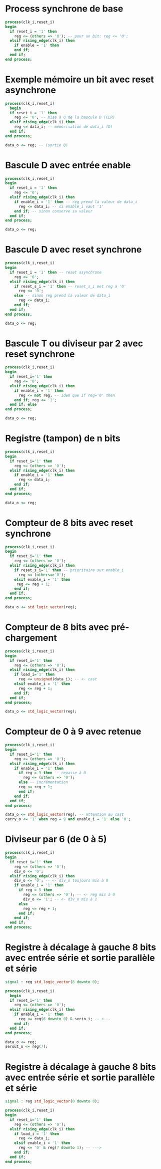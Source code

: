 # Process synchrone de base
```VHDL
process(clk_i,reset_i)
begin
  if reset_i = '1' then
    reg <= (others => '0'); -- pour un bit: reg <= '0';
  elsif rising_edge(clk_i) then
    if enable = '1' then
    end if;
  end if;
end process;
```

# Exemple mémoire un bit avec reset asynchrone
```VHDL
process(clk_i,reset_i)
  begin
  if reset_i = '1' then
    reg <= '0'; -- mise à 0 de la bascule D (CLR)
  elsif rising_edge(clk_i) then
    reg <= data_i; -- mémorisation de data_i (D)
  end if;
end process;

data_o <= reg; -- (sortie Q)
```

# Bascule D avec entrée enable
```VHDL
process(clk_i,reset_i)
begin
  if reset_i = '1' then
    reg <= '0';
  elsif rising_edge(clk_i) then
    if enable_i = '1' then -- reg prend la valeur de data_i
      reg <= data_i; -- si enable_i vaut '1'
    end if; -- sinon conserve sa valeur
  end if;
end process;

data_o <= reg;
```

# Bascule D avec reset synchrone
```VHDL
process(clk_i,reset_i)
begin
  if reset_i = '1' then -- reset asynchrone
    reg <= '0';
  elsif rising_edge(clk_i) then
    if reset_s_i = '1' then -- reset_s_i met reg à '0'
      reg <= '0';
    else -- sinon reg prend la valeur de data_i
      reg <= data_i;
    end if;
  end if;
end process;

data_o <= reg;
```

# Bascule T ou diviseur par 2 avec reset synchrone
```VHDL
process(clk_i,reset_i)
begin
  if reset_i='1' then
    reg <= '0'; 
  elsif rising_edge(clk_i) then
    if enable_i = '1' then
      reg <= not reg; -- idem que if reg='0' then
    end if; reg <= '1';
  end if; else 
end process;

data_o <= reg;
```

# Registre (tampon) de n bits
```VHDL
process(clk_i,reset_i)
begin
  if reset_i='1' then
    reg <= (others => '0'); 
  elsif rising_edge(clk_i) then
    if enable_i = '1' then
      reg <= data_i;
    end if;
  end if;
end process;

data_o <= reg;
```
# Compteur de 8 bits avec reset synchrone
```VHDL
process(clk_i,reset_i)
begin
  if reset_i='1' then
    reg <= (others => '0'); 
  elsif rising_edge(clk_i) then
    if reset_s_i='1' then -- prioritaire sur enable_i
      reg <= (others=>'0');
    elsif enable_i = '1' then
     reg <= reg + 1;
    end if;
  end if;
end process;

data_o <= std_logic_vector(reg);
```

# Compteur de 8 bits avec pré-chargement 
```VHDL
process(clk_i,reset_i)
begin
  if reset_i='1' then
    reg <= (others => '0'); 
  elsif rising_edge(clk_i) then
    if load_i='1' then
      reg <= unsigned(data_i); -- <- cast
    elsif enable_i = '1' then
      reg <= reg + 1;
    end if;
  end if;
end process;

data_o <= std_logic_vector(reg); 
```

# Compteur de 0 à 9 avec retenue
```VHDL
process(clk_i,reset_i)
begin
  if reset_i='1' then
    reg <= (others => '0'); 
  elsif rising_edge(clk_i) then
    if enable_i = '1' then
      if reg = 9 then -- repasse à 0
        reg <= (others => '0');
      else -- incrémentation
      reg <= reg + 1;
      end if;
    end if;
  end if;
end process;

data_o <= std_logic_vector(reg); -- attention au cast
carry_o <= '1' when reg = 9 and enable_i = '1' else '0';
```

# Diviseur par 6 (de 0 à 5)
```VHDL
process(clk_i,reset_i)
begin
  if reset_i='1' then
    reg <= (others => '0');
    div_o <= '0'; 
  elsif rising_edge(clk_i) then
    div_o <= '0'; -- <- div_o toujours mis à 0 
    if enable_i = '1' then
      if reg = 5 then
        reg <= (others => '0'); -- <- reg mis à 0
        div_o <= '1'; -- <- div_o mis à 1
      else 
        reg <= reg + 1;
      end if;
    end if;
  end if;
end process;
```

# Registre à décalage à gauche 8 bits avec entrée série et sortie parallèle et série
```VHDL
signal : reg std_logic_vector(8 downto 0);
```
```VHDL
process(clk_i,reset_i)
  begin
  if reset_i='1' then
    reg <= (others => '0');
  elsif rising_edge(clk_i) then
    if enable_i = '1' then
      reg <= reg(6 downto 0) & serin_i; -- <---
    end if;
  end if;
end process;

data_o <= reg;
serout_o <= reg(7);
```

# Registre à décalage à gauche 8 bits avec entrée série et sortie parallèle et série
```VHDL
signal : reg std_logic_vector(8 downto 0);
```
```VHDL
process(clk_i,reset_i)
begin
  if reset_i='1' then
    reg <= (others => '0');
  elsif rising_edge(clk_i) then
    if load_i = '1' then
      reg <= data_i;
    elsif enable_i = '1' then
      reg <= '0' & reg(7 downto 1); -- --->
    end if;
  end if;
end process;
```
